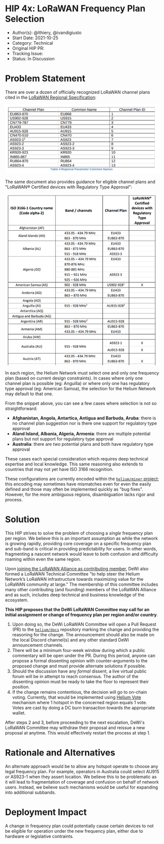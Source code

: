 # HIP 4x: LoRaWAN Frequency Plan Selection

- Author(s): @lthiery, @ivandigiusto
- Start Date: 2021-10-25
- Category: Technical
- Original HIP PR: 
- Tracking Issue: 
- Status: In Discussion


# Problem Statement
[problem_statement]: #ProblemStatement

There are over a dozen of officially recognized LoRaWAN channel plans cited in 
the [LoRaWAN Regional Specification](https://lora-alliance.org/wp-content/uploads/2021/05/RP002-1.0.3-FINAL-1.pdf):

![image single-layer](004x-lorawan-frequency-plan-selection/004x-lorawan-channel-plans.png)

The same document also provides guidance for eligible channel plans and 
"LoRaWAN® Certified devices with Regulatory Type Approval":  

![image single-layer](004x-lorawan-frequency-plan-selection/004x-lorawan-regional-spec-example.png)

In each region, the Helium Network must select one and only one frequency plan
(based on current design constraints). In cases where only one channel plan is
possible (eg: Anguilla) or where only one has regulatory type approval (eg:
American Samoa), the selection for the Helium Network may default to that one.

From the snippet above, you can see a few cases where selection is not so 
straightforward:
* **Afghanistan, Angola, Antartica, Antigua and Barbuda, Aruba**: there is no 
channel plan suggestion nor is there one support for regulatory type approval
* **Aland Island, Albania, Algeria, Armenia**: there are multiple potential
plans but not support for regulatory type approval
* **Australia**: there are _two_ potential plans and both have regulatory
type approval

These cases each special consideration which requires deep technical expertise
and local knowledge. This same reasoning also extends to countries that may
not yet have ISO 3166 recognition.

These configurations are currently encoded within the [`helium/miner` project](https://github.com/helium/miner/blob/master/priv/countries_reg_domains.csv);
this encoding may sometimes have mismatches even for even the easily defined 
and those may often be implemented quickly as "bug fixes". However, for the
more ambiguous regions, disambiguation lacks rigor and process.

# Solution
[solution]: #solution

This HIP strives to solve the problem of choosing a _single_ frequency plan
per region. We believe this is an important assumption as while the network
is growing rapidly, providing core coverage on a specific frequency plan and
sub-band is critical in providing predictability for users. In other words,
fragmenting a nascent network would leave to both confusion and difficulty
roaming within even the same region.

Upon [joining the LoRaWAN Alliance as contributing member](https://www.webwire.com/ViewPressRel.asp?aId=278878),
DeWi also formed a LoRaWAN Technical Committee "to help steer the Helium 
Network’s LoRaWAN infrastructure towards maximizing value for the LoRaWAN
community at large." The membership of this committee includes many other
contributing (and founding) members of the LoRaWAN Alliance and as such,
includes deep technical and business knowledge of the ecosystem.

**This HIP proposes that the DeWi LoRaWAN Committee may call for an initial
assignment or change of frequency plan per region and/or country**.

1. Upon doing so, the DeWi LoRaWAN Committee will open a Pull Request (PR)
to the [`helium/docs`](https://github.com/helium/docs) repository marking the
change and providing the reasoning for the change. The announcement should
also be made on the local Discord channel(s) and any other standard DeWi
announcement channels. 
2. There will be a minimum four-week window during which a public commentary 
will be open under the PR. During this period, anyone can propose a formal
dissenting opinion with counter-arguments to the proposed change and must 
provide alternate solutions if possible.
3. Should the discussion have any _formal_ dissent, a live virtual public 
forum will be in attempt to reach consensus. The author of the dissenting
opinion must be ready to take the floor to represent their position.
4. If the change remains contentious, the decision will go to on-chain
voting. Currently, that would be implemented using [Helium Vote](https://www.heliumvote.com/)
mechanism where 1 hotspot in the concerned region equals 1 vote. Votes
are cast by doing a DC burn transaction towards the appropriate wallet.

After steps 2 and 3, before proceeding to the next escalation, DeWi's LoRaWAN
Committee may withdraw their proposal and reissue a new proposal at anytime.
This would effectively restart the process at step 1.

# Rationale and Alternatives
[alternatives]: #rationale-and-alternatives

An alternate approach would be to allow any hotspot operate to choose any legal
frequency plan. For example, operators in Australia could select AU915 _or_
AS923-1 when they assert location. We believe this to be problematic as it will
lead to fragmentation of coverage and confusion on behalf of network users.
Instead, we believe such mechanisms would be useful for expanding into
additional subbands.

# Deployment Impact
[deployment-impact]: #deployment-impact

A change in frequency plan could potentially cause certain devices to not be 
eligible for operation under the new frequency plan, either due to  hardware
or legislative contraints.
